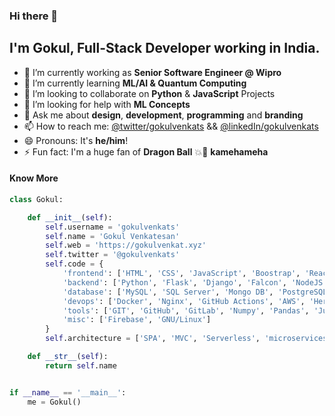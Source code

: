 ### Hi there 👋

## I'm Gokul, Full-Stack Developer working in India.

- 🔭 I’m currently working as **Senior Software Engineer @ Wipro**
- 🌱 I’m currently learning **ML/AI & Quantum Computing**
- 👯 I’m looking to collaborate on **Python** & **JavaScript** Projects
- 🤔 I’m looking for help with **ML Concepts** 
- 💬 Ask me about **design**, **development**, **programming** and **branding**
- 📫 How to reach me: [@twitter/gokulvenkats](https://twitter.com/gokulvenkats) && [@linkedIn/gokulvenkats](https://www.linkedin.com/in/gokulvenkats)
- 😄 Pronouns: It's **he/him**!
- ⚡ Fun fact: I'm a huge fan of **Dragon Ball** 💥💨 **kamehameha**

#### Know More
```python
class Gokul:

    def __init__(self):
        self.username = 'gokulvenkats'
        self.name = 'Gokul Venkatesan'
        self.web = 'https://gokulvenkat.xyz'
        self.twitter = '@gokulvenkats'
        self.code = {
            'frontend': ['HTML', 'CSS', 'JavaScript', 'Boostrap', 'ReactJS', 'Angular 2', 'TailWind'],
            'backend': ['Python', 'Flask', 'Django', 'Falcon', 'NodeJS'],
            'database': ['MySQL', 'SQL Server', 'Mongo DB', 'PostgreSQL'],
            'devops': ['Docker', 'Nginx', 'GitHub Actions', 'AWS', 'Heroku', 'Azure DevOps'],
            'tools': ['GIT', 'GitHub', 'GitLab', 'Numpy', 'Pandas', 'Jupyter notebook', 'SQLAlchemy', 'Redis', 'Celery'],
            'misc': ['Firebase', 'GNU/Linux']
        }
        self.architecture = ['SPA', 'MVC', 'Serverless', 'microservices']

    def __str__(self):
        return self.name


if __name__ == '__main__':
    me = Gokul()
```

<!--
**gokulvenkats/gokulvenkats** is a ✨ _special_ ✨ repository because its `README.md` (this file) appears on your GitHub profile.
https://shields.io/ | https://simpleicons.org/ | https://img.shields.io/badge/Gatsby-%23663399.svg?&style=for-the-badge&logo=gatsby&logoColor=white

Here are some ideas to get you started:
-->
